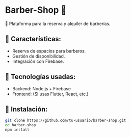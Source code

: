 # Barber-Shop 💈

🚀 Plataforma para la reserva y alquiler de barberías.

## 📌 Características:

- Reserva de espacios para barberos.
- Gestión de disponibilidad.
- Integración con Firebase.

## 🔧 Tecnologías usadas:

- Backend: Node.js + Firebase
- Frontend: (Si usas Flutter, React, etc.)

## 📄 Instalación:

```sh
git clone https://github.com/tu-usuario/barber-shop.git
cd barber-shop
npm install
```
